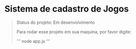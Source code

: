 <h1>Sistema de cadastro de Jogos</h1>

> Status do projeto: Em desenvolvimento
>
> Para rodar esse projeto em sua maquina, por favor digite:
>
> '''
> node app.js
> '''
